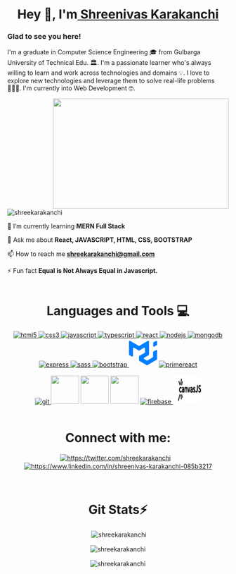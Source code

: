 <h1 align="center">Hey 👋, I'm<a href="https://github.com/Shreekarakanchi"> Shreenivas Karakanchi</a></h1>

### Glad to see you here! &nbsp;
I'm a graduate in Computer Science Engineering 🎓 from Gulbarga University of Technical Edu. 🏛. I'm a passionate
learner who's always willing to learn and work across technologies and domains 💡. I love to explore new technologies
and leverage them to solve real-life problems 👨🏻‍💻. I'm currently into Web Development 🤓.


<img align="right" height="250" width="400" alt=""
  src="https://www.wingstechsolutions.com/wp-content/uploads/2022/03/full-stack-development.gif" />

<p> <img src="https://komarev.com/ghpvc/?username=shreekarakanchi&label=Profile%20views&color=0e75b6&style=flat"
    alt="shreekarakanchi" /> </p>


 🌱 I’m currently learning **MERN Full Stack**

 💬 Ask me about **React, JAVASCRIPT, HTML, CSS, BOOTSTRAP**

 📫 How to reach me **shreekarakanchi@gmail.com**

 ⚡ Fun fact **Equal is Not Always Equal in Javascript.**
<br />
<br />

<h1 align="center">Languages and Tools 💻</h1>

<div align="center">
  <a href="https://www.w3.org/html/" target="_blank" rel="noreferrer">
    <img src="https://user-images.githubusercontent.com/112663758/210388665-9ed02ede-ad9e-459d-85be-5e34641130d4.png"
      alt="html5" width="55" height="55" />
  </a>
  <a href="https://www.w3schools.com/css/" target="_blank" rel="noreferrer">
    <img src="https://user-images.githubusercontent.com/112663758/210388688-e847fdea-bb47-40ad-a6be-fc625e9ab187.png"
      alt="css3" width="64" height="64" />
  </a>
  <a href="https://developer.mozilla.org/en-US/docs/Web/JavaScript" target="_blank" rel="noreferrer">
    <img src="https://user-images.githubusercontent.com/112663758/210388778-02df2a2b-a44f-40d0-9437-05d3a10a04c7.png"
      alt="javascript" width="64" height="64" />
  </a>
  <a href="https://www.typescriptlang.org/" target="_blank" rel="noreferrer">
    <img src="https://user-images.githubusercontent.com/112663758/210388831-ff19931d-6ce2-4caa-8bfe-8f024e0a0c73.png"
      alt="typescript" width="64" height="64" />
  </a>

  <a href="https://reactjs.org/" target="_blank" rel="noreferrer">
    <img src="https://user-images.githubusercontent.com/112663758/210388813-f37ef023-fcf4-4b9d-8989-bde12cb74779.png"
      alt="react" width="64" height="64" />
  </a>
  <a href="https://nodejs.org" target="_blank" rel="noreferrer">
    <img src="https://user-images.githubusercontent.com/112663758/210388907-1bd52beb-3f7a-42db-ab89-8b427301a027.png"
      alt="nodejs" width="64" height="64" />
  </a>
  <a href="https://www.mongodb.com/" target="_blank" rel="noreferrer">
    <img src="https://user-images.githubusercontent.com/112663758/210388974-9c55cfd5-a69d-409a-a8b8-57980f3891ae.png"
      alt="mongodb" width="64" height="64" />
  </a>
  <a href="https://expressjs.com" target="_blank" rel="noreferrer">
    <img src="https://user-images.githubusercontent.com/112663758/210388937-e16fb26c-6b1e-418f-8b0d-98441e4f1b52.png"
      alt="express" width="64" height="64" />
  </a>
<!--   <a href="https://www.mysql.com/" target="_blank" rel="noreferrer">
    <img src="https://raw.githubusercontent.com/devicons/devicon/master/icons/mysql/mysql-original-wordmark.svg"
      alt="mysql" width="64" height="64" />
  </a> -->
  <a href="https://sass-lang.com" target="_blank" rel="noreferrer">
    <img src="https://sass-lang.com/assets/img/logos/logo.svg" alt="sass"
      width="64" height="64" />
  </a>
  <a href="https://getbootstrap.com" target="_blank" rel="noreferrer">
    <img src="https://getbootstrap.com/docs/5.3/assets/brand/bootstrap-logo-shadow.png"
      alt="bootstrap" width="64" height="64" />
  </a>
  <a href="https://mui.com/" data-no-markdown-link="true" target="_blank"
    class="MuiTypography-root MuiTypography-inherit MuiLink-root MuiLink-underlineNone MuiBox-root active css-1h9agvt"
    aria-label="Go to homepage" href="/"><svg xmlns="http://www.w3.org/2000/svg" width="64" height="64"
      viewBox="0 0 36 32" fill="none" class="css-1170n61">
      <path fill-rule="evenodd" clip-rule="evenodd"
        d="M30.343 21.976a1 1 0 00.502-.864l.018-5.787a1 1 0 01.502-.864l3.137-1.802a1 1 0 011.498.867v10.521a1 1 0 01-.502.867l-11.839 6.8a1 1 0 01-.994.001l-9.291-5.314a1 1 0 01-.504-.868v-5.305c0-.006.007-.01.013-.007.005.003.012 0 .012-.007v-.006c0-.004.002-.008.006-.01l7.652-4.396c.007-.004.004-.015-.004-.015a.008.008 0 01-.008-.008l.015-5.201a1 1 0 00-1.5-.87l-5.687 3.277a1 1 0 01-.998 0L6.666 9.7a1 1 0 00-1.499.866v9.4a1 1 0 01-1.496.869l-3.166-1.81a1 1 0 01-.504-.87l.028-16.43A1 1 0 011.527.86l10.845 6.229a1 1 0 00.996 0L24.21.86a1 1 0 011.498.868v16.434a1 1 0 01-.501.867l-5.678 3.27a1 1 0 00.004 1.735l3.132 1.783a1 1 0 00.993-.002l6.685-3.839zM31 7.234a1 1 0 001.514.857l3-1.8A1 1 0 0036 5.434V1.766A1 1 0 0034.486.91l-3 1.8a1 1 0 00-.486.857v3.668z"
        fill="#007FFF"></path>
    </svg></a>
  <a href="https://primereact.org/" target="_blank" rel="noreferrer">
    <img src="https://primefaces.org/cdn/primereact/images/landing-new/overview-icon.svg" alt="primereact" width="64"
      height="64" />
  </a>
<!--   <a href="https://www.cprogramming.com/" target="_blank" rel="noreferrer">
    <img src="https://raw.githubusercontent.com/devicons/devicon/master/icons/c/c-original.svg" alt="c" width="64"
      height="64" />
  </a>
  <a href="https://www.w3schools.com/cpp/" target="_blank" rel="noreferrer">
    <img src="https://raw.githubusercontent.com/devicons/devicon/master/icons/cplusplus/cplusplus-original.svg"
      alt="cplusplus" width="64" height="64" />
  </a> -->
  <br />
  <br />
  <a href="https://git-scm.com/" target="_blank" rel="noreferrer">
    <img src="https://www.vectorlogo.zone/logos/git-scm/git-scm-icon.svg" alt="git" width="64" height="64" />
  </a>
  <img width="64" height="64"
    src="https://user-images.githubusercontent.com/112663758/210389060-056bd8ca-c4ec-48b8-a05f-93de5194a436.png" />
  <img width="64" height="64"
    src="https://user-images.githubusercontent.com/112663758/210389100-d9c520fc-3dbc-4a75-a567-09fb89111f10.png" />
  <img width="64" height="64"
    src="https://user-images.githubusercontent.com/112663758/210389136-2a70e1c8-bff4-4439-884f-4221eb3ce48b.png" />
  <a href="https://firebase.google.com/" target="_blank" rel="noreferrer">
    <img src="https://www.vectorlogo.zone/logos/firebase/firebase-icon.svg" alt="firebase" width="64" height="64" />
  </a>
  <a href="https://canvasjs.com" target="_blank" rel="noreferrer">
    <img src="https://raw.githubusercontent.com/Hardik0307/Hardik0307/master/assets/canvasjs-charts.svg" alt="canvasjs"
      width="64" height="64" />
  </a>
</div>
</div>
<br />

<div display="flex">

  <h1 align="center">Connect with me:</h1>

  <p align="center">
    <a href="https://twitter.com/https://twitter.com/shreekarakanchi" target="blank"><img align="center"
        src="https://raw.githubusercontent.com/rahuldkjain/github-profile-readme-generator/master/src/images/icons/Social/twitter.svg"
        alt="https://twitter.com/shreekarakanchi" height="32" width="32" /></a>&nbsp &nbsp
    <a href="https://linkedin.com/in/https://www.linkedin.com/in/shreenivas-karakanchi-085b3217" target="blank"><img
        align="center"
        src="https://raw.githubusercontent.com/rahuldkjain/github-profile-readme-generator/master/src/images/icons/Social/linked-in-alt.svg"
        alt="https://www.linkedin.com/in/shreenivas-karakanchi-085b3217" height="32" width="32" /></a>
  </p>
</div>
<br />
<div align="center">
  <h1 align='center'>Git Stats⚡</h1>


  <p>
    &nbsp;<img align="center"
      src="https://github-readme-stats.vercel.app/api?username=shreekarakanchi&show_icons=true&locale=en"
      alt="shreekarakanchi" />
  </p>

  <p>
    <img align="center" src="https://github-readme-streak-stats.herokuapp.com/?user=shreekarakanchi&"
      alt="shreekarakanchi" />
  </p>
    <p>
    <img align="center"
      src="https://github-readme-stats.vercel.app/api/top-langs?username=shreekarakanchi&show_icons=true&locale=en&layout=compact"
      alt="shreekarakanchi" />
  </p>
</div>
<br />
